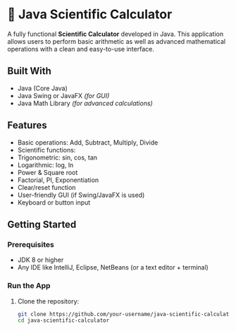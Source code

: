# 🧮 Java Scientific Calculator

A fully functional **Scientific Calculator** developed in Java. This application allows users to perform basic arithmetic as well as advanced mathematical operations with a clean and easy-to-use interface.

## Built With

- Java (Core Java)
- Java Swing or JavaFX *(for GUI)*  
- Java Math Library *(for advanced calculations)*

## Features

-  Basic operations: Add, Subtract, Multiply, Divide
-  Scientific functions:
  - Trigonometric: sin, cos, tan
  - Logarithmic: log, ln
  - Power & Square root
  - Factorial, PI, Exponentiation
-  Clear/reset function
-  User-friendly GUI (if Swing/JavaFX is used)
- Keyboard or button input

## Getting Started

### Prerequisites

- JDK 8 or higher
- Any IDE like IntelliJ, Eclipse, NetBeans (or a text editor + terminal)

### Run the App

1. Clone the repository:

   ```bash
   git clone https://github.com/your-username/java-scientific-calculator.git
   cd java-scientific-calculator
